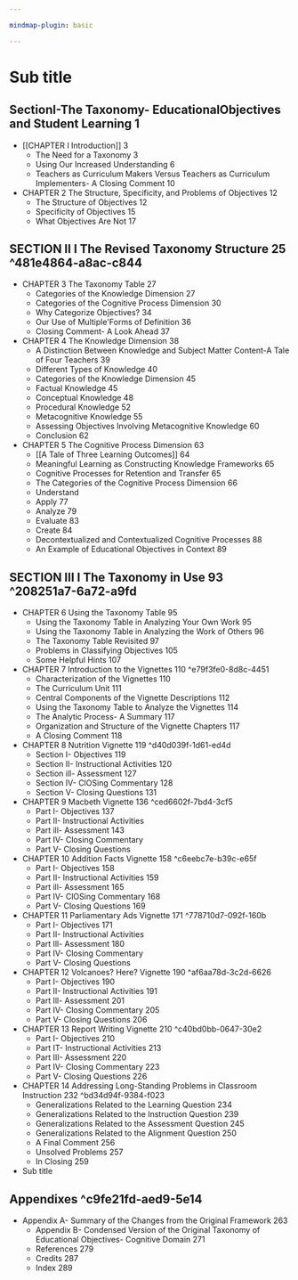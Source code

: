 ```yaml
---

mindmap-plugin: basic

---
```


# Sub title

## SectionI-The Taxonomy- EducationalObjectives and Student Learning 1
- [[CHAPTER I Introduction]] 3
	- The Need for a Taxonomy 3
	- Using Our Increased Understanding 6
	- Teachers as Curriculum Makers Versus Teachers as Curriculum Implementers- A Closing Comment 10
- CHAPTER 2 The Structure, Specificity,
and Problems of Objectives 12
	- The Structure of Objectives 12
	- Specificity of Objectives 15
	- What Objectives Are Not 17

## SECTION II I The Revised Taxonomy Structure 25 ^481e4864-a8ac-c844
- CHAPTER 3 The Taxonomy Table 27
	- Categories of the Knowledge Dimension 27
	- Categories of the Cognitive Process Dimension 30
	- Why Categorize Objectives? 34
	- Our Use of Multiple'Forms of Definition 36
	- Closing Comment- A Look Ahead 37
- CHAPTER 4 The Knowledge Dimension 38
	- A Distinction Between Knowledge and Subject Matter Content-A Tale of Four Teachers 39
	- Different Types of Knowledge 40
	- Categories of the Knowledge Dimension 45
	- Factual Knowledge 45
	- Conceptual Knowledge 48
	- Procedural Knowledge 52
	- Metacognitive Knowledge 55
	- Assessing Objectives Involving Metacognitive Knowledge 60
	- Conclusion 62
- CHAPTER 5 The Cognitive Process Dimension 63
	- [[A Tale of Three Learning Outcomes]] 64
	- Meaningful Learning as Constructing Knowledge Frameworks 65
	- Cognitive Processes for Retention and Transfer 65
	- The Categories of the Cognitive Process Dimension 66
	- Understand
	- Apply 77
	- Analyze 79
	- Evaluate 83
	- Create 84
	- Decontextualized and Contextualized Cognitive Processes 88
	- An Example of Educational Objectives in Context 89

## SECTION III I The Taxonomy in Use 93 ^208251a7-6a72-a9fd
- CHAPTER 6 Using the Taxonomy Table 95
	- Using the Taxonomy Table in Analyzing Your Own Work 95
	- Using the Taxonomy Table in Analyzing the Work of Others 96
	- The Taxonomy Table Revisited 97
	- Problems in Classifying Objectives 105
	- Some Helpful Hints 107
- CHAPTER 7 Introduction to the Vignettes 110 ^e79f3fe0-8d8c-4451
	- Characterization of the Vignettes 110
	- The Curriculum Unit 111
	- Central Components of the Vignette Descriptions 112
	- Using the Taxonomy Table to Analyze the Vignettes 114
	- The Analytic Process- A Summary 117
	- Organization and Structure of the Vignette Chapters 117
	- A Closing Comment 118
- CHAPTER 8 Nutrition Vignette 119 ^d40d039f-1d61-ed4d
	- Section I- Objectives 119
	- Section II- Instructional Activities 120
	- Section ill- Assessment 127
	- Section IV- ClOSing Commentary 128
	- Section V- Closing Questions 131
- CHAPTER 9 Macbeth Vignette 136 ^ced6602f-7bd4-3cf5
	- Part I- Objectives 137
	- Part II- Instructional Activities
	- Part ill- Assessment 143
	- Part IV- Closing Commentary
	- Part V- Closing Questions
- CHAPTER 10 Addition Facts Vignette 158 ^c6eebc7e-b39c-e65f
	- Part I- Objectives 158
	- Part II- Instructional Activities 159
	- Part ill- Assessment 165
	- Part IV- ClOSing Commentary 168
	- Part V- Closing Questions 169
- CHAPTER 11 Parliamentary Ads Vignette 171 ^778710d7-092f-160b
	- Part I- Objectives 171
	- Part II- Instructional Activities
	- Part Ill- Assessment 180
	- Part IV- Closing Commentary
	- Part V- Closing Questions
- CHAPTER 12 Volcanoes? Here? Vignette 190 ^af6aa78d-3c2d-6626
	- Part I- Objectives 190
	- Part II- Instructional Activities 191
	- Part Ill- Assessment 201
	- Part IV- Closing Commentary 205
	- Part V- Closing Questions 206
- CHAPTER 13 Report Writing Vignette 210 ^c40bd0bb-0647-30e2
	- Part I- Objectives 210
	- Part IT- Instructional Activities 213
	- Part III- Assessment 220
	- Part IV- Closing Commentary 223
	- Part V- Closing Questions 226
- CHAPTER 14 Addressing Long-Standing Problems in Classroom Instruction 232 ^bd34d94f-9384-f023
	- Generalizations Related to the Learning Question 234
	- Generalizations Related to the Instruction Question 239
	- Generalizations Related to the Assessment Question 245
	- Generalizations Related to the Alignment Question 250
	- A Final Comment 256
	- Unsolved Problems 257
	- In Closing 259
- Sub title

## Appendixes ^c9fe21fd-aed9-5e14
- Appendix A- Summary of the Changes from the Original Framework 263
	- Appendix B- Condensed Version of the Original Taxonomy of Educational Objectives- Cognitive Domain 271
	- References 279
	- Credits 287
	- Index 289